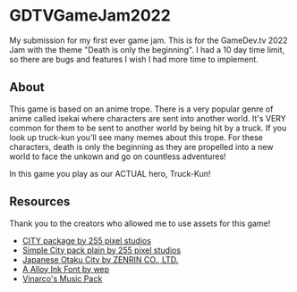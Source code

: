 # GDTVGameJam2022
My submission for my first ever game jam. This is for the GameDev.tv 2022 Jam with the theme "Death is only the beginning". I had a 10 day time limit, so there are bugs and features I wish I had more time to implement. 

## About

This game is based on an anime trope. There is a very popular genre of anime called isekai where characters are sent into another world. It's VERY common for them to be sent to another world by being hit by a truck. If you look up truck-kun you'll see many memes about this trope. For these characters, death is only the beginning as they are propelled into a new world to face the unkown and go on countless adventures!

In this game you play as our ACTUAL hero, Truck-Kun!

## Resources
Thank you to the creators who allowed me to use assets for this game!

* [CITY package by 255 pixel studios](https://assetstore.unity.com/packages/3d/environments/urban/city-package-107224)
* [Simple City pack plain by 255 pixel studios](https://assetstore.unity.com/packages/3d/environments/urban/simple-city-pack-plain-100348)
* [Japanese Otaku City by ZENRIN CO., LTD.](https://assetstore.unity.com/packages/3d/environments/urban/japanese-otaku-city-20359#content)
* [A Alloy Ink Font by wep](https://www.dafont.com/a-alloy-ink.font?l[]=10&l[]=1&text=Truck-Kun)
* [Vinarco's Music Pack](https://assetstore.unity.com/packages/audio/music/vinarco-s-music-pack-85366)